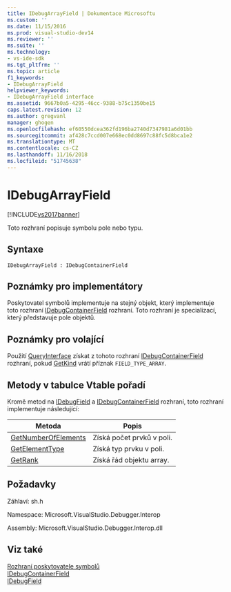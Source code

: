 ```yaml
---
title: IDebugArrayField | Dokumentace Microsoftu
ms.custom: ''
ms.date: 11/15/2016
ms.prod: visual-studio-dev14
ms.reviewer: ''
ms.suite: ''
ms.technology:
- vs-ide-sdk
ms.tgt_pltfrm: ''
ms.topic: article
f1_keywords:
- IDebugArrayField
helpviewer_keywords:
- IDebugArrayField interface
ms.assetid: 9667b0a5-4295-46cc-9388-b75c1350be15
caps.latest.revision: 12
ms.author: gregvanl
manager: ghogen
ms.openlocfilehash: ef60550dcea362fd196ba2740d7347981a6d01bb
ms.sourcegitcommit: af428c7ccd007e668ec0dd8697c88fc5d8bca1e2
ms.translationtype: MT
ms.contentlocale: cs-CZ
ms.lasthandoff: 11/16/2018
ms.locfileid: "51745638"
---
```

# <a name="idebugarrayfield"></a>IDebugArrayField
[!INCLUDE[vs2017banner](../../../includes/vs2017banner.md)]

Toto rozhraní popisuje symbolu pole nebo typu.  
  
## <a name="syntax"></a>Syntaxe  
  
```  
IDebugArrayField : IDebugContainerField  
```  
  
## <a name="notes-for-implementers"></a>Poznámky pro implementátory  
 Poskytovatel symbolů implementuje na stejný objekt, který implementuje toto rozhraní [IDebugContainerField](../../../extensibility/debugger/reference/idebugcontainerfield.md) rozhraní. Toto rozhraní je specializací, který představuje pole objektů.  
  
## <a name="notes-for-callers"></a>Poznámky pro volající  
 Použití [QueryInterface](http://msdn.microsoft.com/library/62fce95e-aafa-4187-b50b-e6611b74c3b3) získat z tohoto rozhraní [IDebugContainerField](../../../extensibility/debugger/reference/idebugcontainerfield.md) rozhraní, pokud [GetKind](../../../extensibility/debugger/reference/idebugfield-getkind.md) vrátí příznak `FIELD_TYPE_ARRAY`.  
  
## <a name="methods-in-vtable-order"></a>Metody v tabulce Vtable pořadí  
 Kromě metod na [IDebugField](../../../extensibility/debugger/reference/idebugfield.md) a [IDebugContainerField](../../../extensibility/debugger/reference/idebugcontainerfield.md) rozhraní, toto rozhraní implementuje následující:  
  
|Metoda|Popis|  
|------------|-----------------|  
|[GetNumberOfElements](../../../extensibility/debugger/reference/idebugarrayfield-getnumberofelements.md)|Získá počet prvků v poli.|  
|[GetElementType](../../../extensibility/debugger/reference/idebugarrayfield-getelementtype.md)|Získá typ prvku v poli.|  
|[GetRank](../../../extensibility/debugger/reference/idebugarrayfield-getrank.md)|Získá řád objektu array.|  
  
## <a name="requirements"></a>Požadavky  
 Záhlaví: sh.h  
  
 Namespace: Microsoft.VisualStudio.Debugger.Interop  
  
 Assembly: Microsoft.VisualStudio.Debugger.Interop.dll  
  
## <a name="see-also"></a>Viz také  
 [Rozhraní poskytovatele symbolů](../../../extensibility/debugger/reference/symbol-provider-interfaces.md)   
 [IDebugContainerField](../../../extensibility/debugger/reference/idebugcontainerfield.md)   
 [IDebugField](../../../extensibility/debugger/reference/idebugfield.md)

